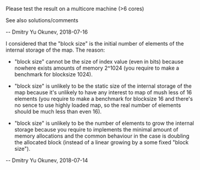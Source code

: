 Please test the result on a multicore machine (>6 cores)

See also solutions/comments

 -- Dmitry Yu Okunev, 2018-07-16

I considered that the "block size" is the initial number of elements of the
internal storage of the map. The reason:

 * "block size" cannot be the size of index value (even in bits) because
   nowhere exists amounts of memory 2^1024 (you require to make a benchmark
   for blocksize 1024).

 * "block size" is unlikely to be the static size of the internal storage of
   the map because it's unlikely to have any interest to map of mush less of
   16 elements (you require to make a benchmark for blocksize 16 and there's
   no sence to use highly loaded map, so the real number of elements should be
   much less than even 16).

 * "block size" is unlikely to be the number of elements to grow the internal
   storage because you require to implements the minimal amount of memory
   allocations and the common behaviour in the case is doubling the allocated
   block (instead of a linear growing by a some fixed "block size").

 -- Dmitry Yu Okunev, 2018-07-14

